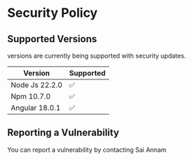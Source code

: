 # Security Policy

## Supported Versions

versions are currently being supported with security updates.

| Version             | Supported          |
| --------------------| ------------------ |
| Node Js 22.2.0      | :white_check_mark: |
| Npm  10.7.0         | :white_check_mark: |
| Angular 18.0.1      | :white_check_mark: |

## Reporting a Vulnerability

You can report a vulnerability by contacting Sai Annam
